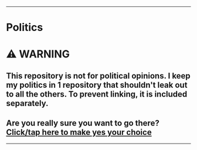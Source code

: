 
***

# Politics

# ⚠️ WARNING

## This repository is not for political opinions. I keep my politics in 1 repository that shouldn't leak out to all the others. To prevent linking, it is included separately.

## Are you really sure you want to go there? [Click/tap here to make yes your choice](https://github.com/seanpm2001/politics/)

***

